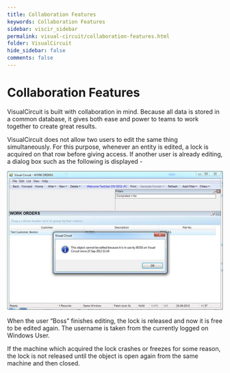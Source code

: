 ```yaml
---
title: Collaboration Features
keywords: Collaboration Features
sidebar: viscir_sidebar
permalink: visual-circuit/collaboration-features.html
folder: VisualCircuit
hide_sidebar: false
comments: false
---
```


# Collaboration Features



VisualCircuit is built with collaboration in mind. Because all data is stored in a common database, it gives both ease and power to teams to work together to create great results.

VisualCircuit does not allow two users to edit the same thing simultaneously. For this purpose, whenever an entity is edited, a lock is acquired on that row before giving access. If another user is already editing, a dialog box such as the following is displayed -

![](/images/collaboration-features.png)

When the user “Boss” finishes editing, the lock is released and now it is free to be edited again. The username is taken from the currently logged on Windows User.

If the machine which acquired the lock crashes or freezes for some reason, the lock is not released until the object is open again from the same machine and then closed.
